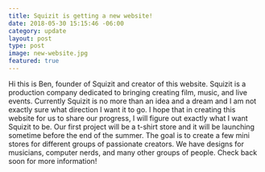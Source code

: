 ```yaml
---
title: Squizit is getting a new website!
date: 2018-05-30 15:15:46 -06:00
category: update
layout: post
type: post
image: new-website.jpg
featured: true
---
```


Hi this is Ben, founder of Squizit and creator of this website. Squizit is a production company dedicated to bringing creating film, music, and live events. Currently Squizit is no more than an idea and a dream and I am not exactly sure what direction I want it to go. I hope that in creating this website for us to share our progress, I will figure out exactly what I want Squizit to be. Our first project will be a t-shirt store and it will be launching sometime before the end of the summer. The goal is to create a few mini stores for different groups of passionate creators. We have designs for musicians, computer nerds, and many other groups of people. Check back soon for more information!
